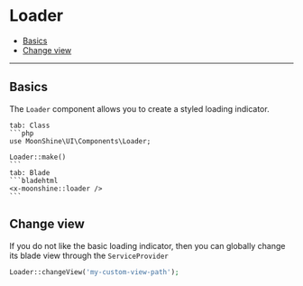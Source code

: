 # Loader

- [Basics](#basics)
- [Change view](#change-view)

---

<a name="basics"></a>
## Basics

The `Loader` component allows you to create a styled loading indicator.

~~~tabs
tab: Class
```php
use MoonShine\UI\Components\Loader;

Loader::make()
```
tab: Blade
```bladehtml
<x-moonshine::loader />
```
~~~

<a name="change-view"></a>
## Change view

If you do not like the basic loading indicator, then you can globally change its blade view through the `ServiceProvider`

```php
Loader::changeView('my-custom-view-path');
```
